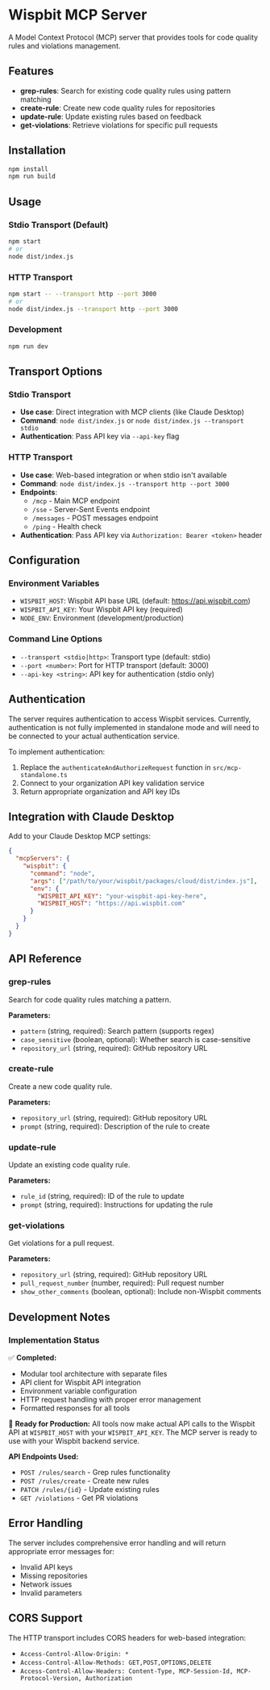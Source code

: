 # Wispbit MCP Server

A Model Context Protocol (MCP) server that provides tools for code quality rules and violations management.

## Features

- **grep-rules**: Search for existing code quality rules using pattern matching
- **create-rule**: Create new code quality rules for repositories  
- **update-rule**: Update existing rules based on feedback
- **get-violations**: Retrieve violations for specific pull requests

## Installation

```bash
npm install
npm run build
```

## Usage

### Stdio Transport (Default)

```bash
npm start
# or
node dist/index.js
```

### HTTP Transport

```bash
npm start -- --transport http --port 3000
# or
node dist/index.js --transport http --port 3000
```

### Development

```bash
npm run dev
```

## Transport Options

### Stdio Transport
- **Use case**: Direct integration with MCP clients (like Claude Desktop)
- **Command**: `node dist/index.js` or `node dist/index.js --transport stdio`
- **Authentication**: Pass API key via `--api-key` flag

### HTTP Transport
- **Use case**: Web-based integration or when stdio isn't available
- **Command**: `node dist/index.js --transport http --port 3000`
- **Endpoints**:
  - `/mcp` - Main MCP endpoint
  - `/sse` - Server-Sent Events endpoint  
  - `/messages` - POST messages endpoint
  - `/ping` - Health check
- **Authentication**: Pass API key via `Authorization: Bearer <token>` header

## Configuration

### Environment Variables

- `WISPBIT_HOST`: Wispbit API base URL (default: https://api.wispbit.com)
- `WISPBIT_API_KEY`: Your Wispbit API key (required)
- `NODE_ENV`: Environment (development/production)

### Command Line Options

- `--transport <stdio|http>`: Transport type (default: stdio)
- `--port <number>`: Port for HTTP transport (default: 3000)
- `--api-key <string>`: API key for authentication (stdio only)

## Authentication

The server requires authentication to access Wispbit services. Currently, authentication is not fully implemented in standalone mode and will need to be connected to your actual authentication service.

To implement authentication:

1. Replace the `authenticateAndAuthorizeRequest` function in `src/mcp-standalone.ts`
2. Connect to your organization API key validation service
3. Return appropriate organization and API key IDs

## Integration with Claude Desktop

Add to your Claude Desktop MCP settings:

```json
{
  "mcpServers": {
    "wispbit": {
      "command": "node",
      "args": ["/path/to/your/wispbit/packages/cloud/dist/index.js"],
      "env": {
        "WISPBIT_API_KEY": "your-wispbit-api-key-here",
        "WISPBIT_HOST": "https://api.wispbit.com"
      }
    }
  }
}
```

## API Reference

### grep-rules

Search for code quality rules matching a pattern.

**Parameters:**
- `pattern` (string, required): Search pattern (supports regex)
- `case_sensitive` (boolean, optional): Whether search is case-sensitive
- `repository_url` (string, required): GitHub repository URL

### create-rule

Create a new code quality rule.

**Parameters:**
- `repository_url` (string, required): GitHub repository URL  
- `prompt` (string, required): Description of the rule to create

### update-rule

Update an existing code quality rule.

**Parameters:**
- `rule_id` (string, required): ID of the rule to update
- `prompt` (string, required): Instructions for updating the rule

### get-violations

Get violations for a pull request.

**Parameters:**
- `repository_url` (string, required): GitHub repository URL
- `pull_request_number` (number, required): Pull request number
- `show_other_comments` (boolean, optional): Include non-Wispbit comments

## Development Notes

### Implementation Status

✅ **Completed:**
- Modular tool architecture with separate files
- API client for Wispbit API integration
- Environment variable configuration
- HTTP request handling with proper error management
- Formatted responses for all tools

🔧 **Ready for Production:**
All tools now make actual API calls to the Wispbit API at `WISPBIT_HOST` with your `WISPBIT_API_KEY`. The MCP server is ready to use with your Wispbit backend service.

**API Endpoints Used:**
- `POST /rules/search` - Grep rules functionality
- `POST /rules/create` - Create new rules
- `PATCH /rules/{id}` - Update existing rules  
- `GET /violations` - Get PR violations

## Error Handling

The server includes comprehensive error handling and will return appropriate error messages for:

- Invalid API keys
- Missing repositories
- Network issues
- Invalid parameters

## CORS Support

The HTTP transport includes CORS headers for web-based integration:

- `Access-Control-Allow-Origin: *`
- `Access-Control-Allow-Methods: GET,POST,OPTIONS,DELETE`
- `Access-Control-Allow-Headers: Content-Type, MCP-Session-Id, MCP-Protocol-Version, Authorization`